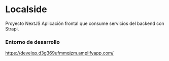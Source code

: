 # Localside

Proyecto NextJS
Aplicación frontal que consume servicios del backend con Strapi.

### Entorno de desarrollo

https://develop.d3g369ufmmqizm.amplifyapp.com/
